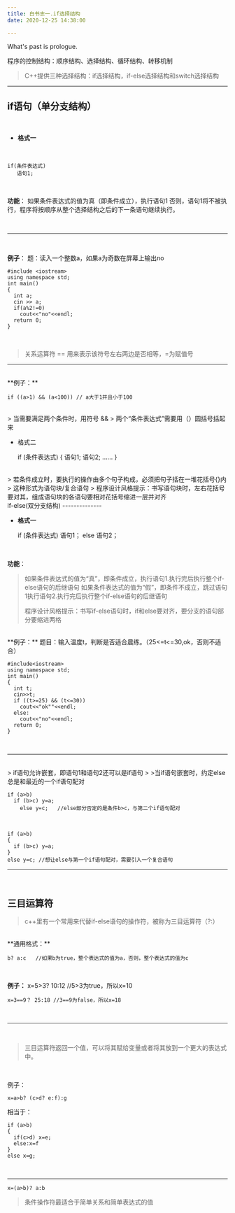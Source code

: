 ```yaml
---
title: 白书志一.if选择结构
date: 2020-12-25 14:38:00

---
```

What's past is prologue.

<!--more--> 程序的控制结构：顺序结构、选择结构、循环结构、转移机制

> C++提供三种选择结构：if选择结构，if-else选择结构和switch选择结构


----------

if语句（单分支结构）
-----------
<br>

 - **格式一**

<br>

    if(条件表达式)
       语句1;

<br>

**功能**：
如果条件表达式的值为真（即条件成立），执行语句1
否则，语句1将不被执行，程序将按顺序从整个选择结构之后的下一条语句继续执行。

<br>

----------
<br>

**例子**：
题：读入一个整数a，如果a为奇数在屏幕上输出no

    #include <iostream>
    using namespace std;
    int main()
    {
      int a;
      cin >> a;
      if(a%2!=0)
        cout<<"no"<<endl;
      return 0;
    }

<br>

> 关系运算符  == 用来表示该符号左右两边是否相等，=为赋值号


----------

<br>
**例子：**

    if ((a>1) && (a<100)) // a大于1并且小于100

<br>
> 当需要满足两个条件时，用符号 && 
> 两个“条件表达式”需要用（）圆括号括起来

<br>

 - 格式二


    if (条件表达式)
      {
        语句1;
        语句2;
        ……
      }

<br>
> 若条件成立时，要执行的操作由多个句子构成，必须把句子括在一堆花括号{}内
> 这种形式为语句块/复合语句
> 程序设计风格提示：书写语句块时，左右花括号要对其，组成语句块的各语句要相对花括号缩进一层并对齐

<br>
if-else(双分支结构)
--------------

<br>

 - **格式一**
   <br>

    if (条件表达式)
      语句1；
    else
      语句2；

<br>

**功能**：

> 如果条件表达式的值为“真”，即条件成立，执行语句1.执行完后执行整个if-else语句的后继语句
> 如果条件表达式的值为“假”，即条件不成立，跳过语句1执行语句2.执行完后执行整个if-else语句的后继语句
> 
> 程序设计风格提示：书写if-else语句时，if和else要对齐，要分支的语句部分要缩进两格
<br>
**例子：**
题目：输入温度t，判断是否适合晨练。（25<=t<=30,ok，否则不适合）

    #include<iostream>
    using namespace std;
    int main()
    {
      int t;
      cin>>t;
      if ((t>=25) && (t<=30))
        cout<<"ok""<<endl;
      else:
        cout<<"no"<<endl;
      return 0;
    }

<br>


----------
<br>
> if语句允许嵌套，即语句1和语句2还可以是if语句
>
>当if语句嵌套时，约定else总是和最近的一个if语句配对
<br>

    if (a>b)
      if (b>c) y=a;
        else y=c;   //else部分否定的是条件b>c，与第二个if语句配对

<br>

    if (a>b)
    {
      if (b>c) y=a;
    }
    else y=c; //想让else与第一个if语句配对，需要引入一个复合语句 

----------
<br>

三目运算符
-----

> c++里有一个常用来代替if-else语句的操作符，被称为三目运算符（?:）
<br>
**通用格式：**

    b? a:c   //如果b为true，整个表达式的值为a，否则，整个表达式的值为c

<br>

**例子：**
    x=5>3? 10:12 //5>3为true，所以x=10


    x=3==9？ 25:18 //3==9为false，所以x=18

<br>


----------
<br>

> 三目运算符返回一个值，可以将其赋给变量或者将其放到一个更大的表达式中。

<br>

例子：

    x=a>b? (c>d? e:f):g

相当于：

    if (a>b)
    {
      if(c>d) x=e;
      else:x=f
    }
    else x=g;


<br>


----------


    x=(a>b)? a:b

> 条件操作符最适合于简单关系和简单表达式的值

